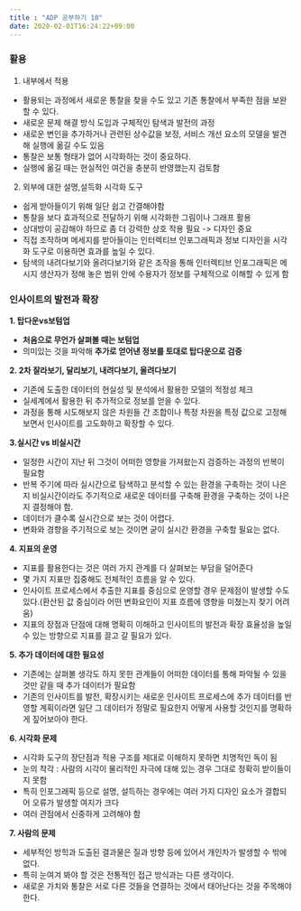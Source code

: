 ```yaml
---
title : "ADP 공부하기 10"
date: 2020-02-01T16:24:22+09:00
---
```


### 활용
1. 내부에서 적용
- 활용되는 과정에서 새로운 통찰을 찾을 수도 있고 기존 통찰에서 부족한 점을 보완할 수 있다.
- 새로운 문제 해결 방식 도입과 구체적인 탐색과 발전의 과정
- 새로운 변인을 추가하거나 관련된 상수값을 보정, 서비스 개선 요소의 모델을 발견해 실행에 옮길 수도 있음
- 통찰은 보통 형태가 없어 시각화하는 것이 중요하다.
- 실행에 옮길 때는 현실적인 여건을 충분히 반영했는지 검토함

2. 외부에 대한 설명,설득화 시각화 도구
- 쉽게 받아들이기 위해 일단 쉽고 간결해야함
- 통찰을 보다 효과적으로 전달하기 위해 시각화한 그림이나 그래프 활용
- 상대방이 공감해야 하므로 좀 더 강력한 상호 작용 필요 -> 디자인 중요
- 직접 조작하며 메세지를 받아들이는 인터렉티브 인포그래픽과 정보 디자인을 시각화 도구로 이용하면 효과를 높일 수 있다. 
- 탐색의 내려다보기와 올려다보기와 같은 조작을 통해 인터렉티브 인포그래픽은 메시지 생산자가 정해 놓은 범위 안에 수용자가 정보를 구체적으로 이해할 수 있게 함

### 인사이트의 발전과 확장
**1. 탑다운vs보텀업**
- **처음으로 무언가 살펴볼 때는 보텀업**
- 의미있는 것을 파악해 **추가로 얻어낸 정보를 토대로 탑다운으로 검증**

**2. 2차 잘라보기, 달리보기, 내려다보기, 올려다보기**
- 기존에 도출한 데이터의 현실성 및 분석에서 활용한 모델의 적정성 체크
- 실세계에서 활용한 뒤 추가적으로 정보를 얻을 수 있다.
- 과정을 통해 시도해보지 않은 차원들 간 조합이나 특정 차원을 특정 값으로 고정해 보면서 인사이트를 고도화하고 확장할 수 있다.

**3.실시간 vs 비실시간**
- 일정한 시간이 지난 뒤 그것이 어떠한 영향을 가져왔는지 검증하는 과정의 반복이 필요함
- 반복 주기에 따라 실시간으로 탐색하고 분석할 수 있는 환경을 구축하는 것이 나은지 비실시간이라도 주기적으로 새로운 데이터를 구축해 환경을 구축하는 것이 나은지 결정해야 함.
- 데이터가 클수록 실시간으로 보는 것이 어렵다.
- 변화와 경향을 주기적으로 보는 것이면 굳이 실시간 환경을 구축할 필요는 없다.

**4. 지표의 운영**
- 지표를 활용한다는 것은 여러 가지 관계를 다 살펴보는 부담을 덜어준다
- 몇 가지 지표만 집중해도 전체적인 흐름을 알 수 있다.
- 인사이트 프로세스에서 추출한 지표를 중심으로 운영할 경우 문제점이 발생할 수도 있다.(환산된 값 중심이라 어떤 변화요인이 지표 흐름에 영향을 미쳤는지 찾기 어려움)
- 지표의 장점과 단점에 대해 명확히 이해하고 인사이트의 발전과 확장 효율성을 높일 수 있는 방향으로 지표를 끌고 갈 필요가 있다.

**5. 추가 데이터에 대한 필요성**
- 기존에는 살펴볼 생각도 하지 못한 관계들이 어떠한 데이터를 통해 파악될 수 있을 것만 같을 때 추가 데이터가 필요함
- 기존의 인사이트를 발전, 확장시키는 새로운 인사이트 프로세스에 추가 데이터를 반영할 계획이라면 일단 그 데이터가 정말로 필요한지 어떻게 사용할 것인지를 명확하게 짚어보아야 한다.

**6. 시각화 문제**
- 시각화 도구의 장단점과 적용 구조를 제대로 이해하지 못하면 치명적인 독이 됨
- 눈의 착각 : 사람의 시각이 물리적인 자극에 대해 있는 경우 그대로 정확히 받이들이지 못함
- 특히 인포그래픽 등으로 설명, 설득하는 경우에는 여러 가지 디자인 요소가 결합되어 오류가 발생할 여지가 크다
- 여러 관점에서 신중하게 고려해야 함

**7. 사람의 문제**
- 세부적인 방힉과 도출된 결과물은 질과 방향 등에 있어서 개인차가 발생할 수 밖에 없다.
- 특히 눈여겨 봐야 할 것은 전통적인 접근 방식과는 다른 생각이다.
- 새로운 가치와 통찰은 서로 다른 것들을 연결하는 것에서 태어난다는 것을 주목해야 한다.